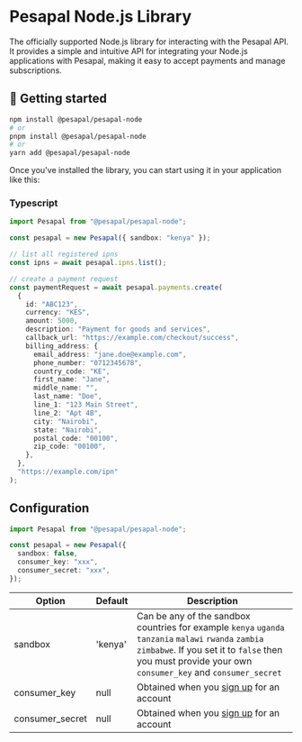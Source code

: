 # Pesapal Node.js Library

The officially supported Node.js library for interacting with the Pesapal API. It provides a simple and intuitive API for integrating your Node.js applications with Pesapal, making it easy to accept payments and manage subscriptions.

## 🚀 Getting started

```sh
npm install @pesapal/pesapal-node
# or
pnpm install @pesapal/pesapal-node
# or
yarn add @pesapal/pesapal-node
```

Once you've installed the library, you can start using it in your application like this:

### Typescript

```typescript
import Pesapal from "@pesapal/pesapal-node";

const pesapal = new Pesapal({ sandbox: "kenya" });

// list all registered ipns
const ipns = await pesapal.ipns.list();

// create a payment request
const paymentRequest = await pesapal.payments.create(
  {
    id: "ABC123",
    currency: "KES",
    amount: 5000,
    description: "Payment for goods and services",
    callback_url: "https://example.com/checkout/success",
    billing_address: {
      email_address: "jane.doe@example.com",
      phone_number: "0712345678",
      country_code: "KE",
      first_name: "Jane",
      middle_name: "",
      last_name: "Doe",
      line_1: "123 Main Street",
      line_2: "Apt 4B",
      city: "Nairobi",
      state: "Nairobi",
      postal_code: "00100",
      zip_code: "00100",
    },
  },
  "https://example.com/ipn"
);
```

## Configuration

```typescript
import Pesapal from "@pesapal/pesapal-node";

const pesapal = new Pesapal({
  sandbox: false,
  consumer_key: "xxx",
  consumer_secret: "xxx",
});
```

| Option          | Default | Description                                                                                                                                                                                                     |
| --------------- | ------- | --------------------------------------------------------------------------------------------------------------------------------------------------------------------------------------------------------------- |
| sandbox         | 'kenya' | Can be any of the sandbox countries for example `kenya` `uganda` `tanzania` `malawi` `rwanda` `zambia` `zimbabwe`. If you set it to `false` then you must provide your own `consumer_key` and `consumer_secret` |
| consumer_key    | null    | Obtained when you [sign up](https://www.pesapal.com/dashboard/account/register) for an account                                                                                                                  |
| consumer_secret | null    | Obtained when you [sign up](https://www.pesapal.com/dashboard/account/register) for an account                                                                                                                  |
